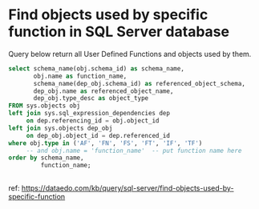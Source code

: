 # Find objects used by specific function in SQL Server database

Query below return all User Defined Functions and objects used by them.

``` sql
select schema_name(obj.schema_id) as schema_name,
       obj.name as function_name,
       schema_name(dep_obj.schema_id) as referenced_object_schema,
       dep_obj.name as referenced_object_name,
       dep_obj.type_desc as object_type
FROM sys.objects obj
left join sys.sql_expression_dependencies dep
     on dep.referencing_id = obj.object_id
left join sys.objects dep_obj
     on dep_obj.object_id = dep.referenced_id
where obj.type in ('AF', 'FN', 'FS', 'FT', 'IF', 'TF')
     -- and obj.name = 'function_name'  -- put function name here
order by schema_name,
         function_name;
	
```

ref: https://dataedo.com/kb/query/sql-server/find-objects-used-by-specific-function